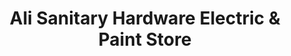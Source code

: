 ---
title: "Ali Sanitary Hardware Electric & Paint Store"
url: /karachi/ali-sanitary-hardware-electric-und-paint-store/
shop: Eisenwaren
---
